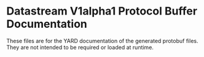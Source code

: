# Datastream V1alpha1 Protocol Buffer Documentation

These files are for the YARD documentation of the generated protobuf files.
They are not intended to be required or loaded at runtime.
